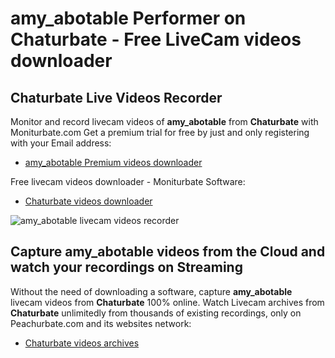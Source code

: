 # amy_abotable Performer on Chaturbate - Free LiveCam videos downloader

## Chaturbate Live Videos Recorder

Monitor and record livecam videos of **amy_abotable** from **Chaturbate** with Moniturbate.com
Get a premium trial for free by just and only registering with your Email address:
* [amy_abotable Premium videos downloader](https://moniturbate.com/request-demo-licence-key.html)

Free livecam videos downloader - Moniturbate Software:
* [Chaturbate videos downloader](https://moniturbate.com/moniturbate-download-software.html)

![amy_abotable livecam videos recorder](https://peachurnet.com/templates/moniturbate-software.png)


## Capture amy_abotable videos from the Cloud and watch your recordings on Streaming

Without the need of downloading a software, capture **amy_abotable** livecam videos from **Chaturbate** 100% online.
Watch Livecam archives from **Chaturbate** unlimitedly from thousands of existing recordings, only on Peachurbate.com and its websites network:
* [Chaturbate videos archives](https://peachurnet.com/)